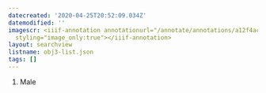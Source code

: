 ```yaml
---
datecreated: '2020-04-25T20:52:09.034Z'
datemodified: ''
imagescr: <iiif-annotation annotationurl="/annotate/annotations/a12f4ac2-8736-11ea-b003-5254008afee6.json"
  styling="image_only:true"></iiif-annotation>
layout: searchview
listname: obj3-list.json
tags: []
---
```

1. Male